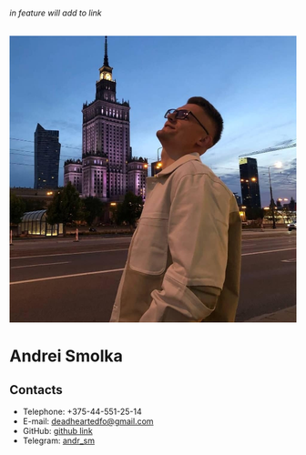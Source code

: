 ###### in feature will add to link 

![Avatar](photo_avatar.jpg)
# Andrei Smolka

## Contacts
  * Telephone: +375-44-551-25-14
  * E-mail: deadheartedfo@gmail.com
  * GitHub: [github link](https://github.com/Miarur)
  * Telegram: [andr_sm](https://t.me/andr_sm)  



